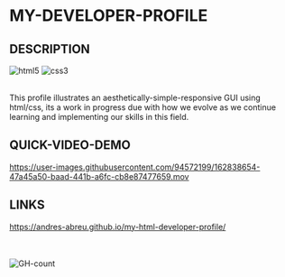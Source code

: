 # MY-DEVELOPER-PROFILE

## DESCRIPTION

<div>
  <img src="https://img.shields.io/badge/HTML5-E34F26?style=for-the-badge&logo=html5&logoColor=white" alt="html5"/>
  <img src="https://img.shields.io/badge/CSS3-1572B6?style=for-the-badge&logo=css3&logoColor=white" alt="css3"/>
  <br/>
  <br/>
 </div>
 
This profile illustrates an aesthetically-simple-responsive GUI using html/css, its a work in progress due with how we evolve as we continue learning and implementing our skills in this field.

## QUICK-VIDEO-DEMO
https://user-images.githubusercontent.com/94572199/162838654-47a45a50-baad-441b-a6fc-cb8e87477659.mov

## LINKS
https://andres-abreu.github.io/my-html-developer-profile/

<div id="badges">
  <br/>
  <br/>
  <img src="https://hits.seeyoufarm.com/api/count/incr/badge.svg?url=https%3A%2F%2Fgithub.com%2F{username}1212%2Fhit-counter" alt="GH-count"/>
  </div>
